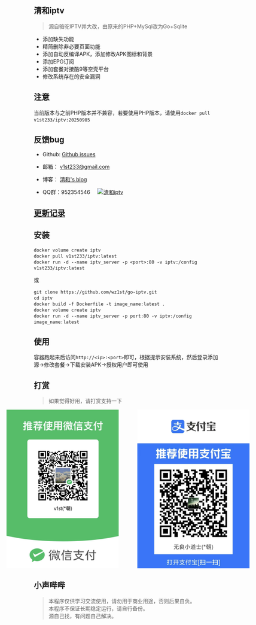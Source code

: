 ## 清和iptv
>源自骆驼IPTV并大改，由原来的PHP+MySql改为Go+Sqlite     

- 添加缺失功能
- 精简删除非必要页面功能
- 添加自动反编译APK，添加修改APK图标和背景
- 添加EPG订阅
- 添加套餐对接酷9等空壳平台
- 修改系统存在的安全漏洞

## 注意
当前版本与之前PHP版本并不兼容，若要使用PHP版本，请使用`docker pull v1st233/iptv:20250905`

## 反馈bug
- Github: [Github issues](https://github.com/wz1st/go-iptv/issues)

- 邮箱： v1st233@gmail.com

- 博客： [清和's blog](https://www.qingh.xyz/go-iptv-docker/)

- QQ群：952354546     &nbsp;&nbsp;&nbsp;&nbsp;<a target="_blank" href="https://qm.qq.com/cgi-bin/qm/qr?k=pMPxYtnMvSlAL1irmcOzdSZSKhETKebC&jump_from=webapi&authKey=JluAYPajYgxbyuz+T0caZmrtfJbPQUxoZ6tORWtu1teN3PP/rEtu5lFZu+AUG1Bi"><img border="0" src="http://pub.idqqimg.com/wpa/images/group.png" alt="清和iptv" title="清和iptv"></a>



## [更新记录](./ChangeLog.md)

## 安装
```
docker volume create iptv
docker pull v1st233/iptv:latest
docker run -d --name iptv_server -p <port>:80 -v iptv:/config v1st233/iptv:latest
```
或
```
git clone https://github.com/wz1st/go-iptv.git
cd iptv
docker build -f Dockerfile -t image_name:latest .
docker volume create iptv
docker run -d --name iptv_server -p port:80 -v iptv:/config image_name:latest
``` 
## 使用
容器跑起来后访问`http://<ip>:<port>`即可，根据提示安装系统，然后登录添加源->修改套餐->下载安装APK->授权用户即可使用

## 打赏
>如果觉得好用，请打赏支持一下

<div style="display: flex; justify-content: center; gap: 50px;" id="install-show">
  <img src="./static/images/wxpay.jpg" alt="微信" width="300">
  <img src="./static/images/zfbpay.jpg" alt="支付宝" width="300">
</div>



## 小声哔哔
>本程序仅供学习交流使用，请勿用于商业用途，否则后果自负。     
>本程序不保证长期稳定运行，请自行备份。     
>源自己找，有问题自己解决。     
 